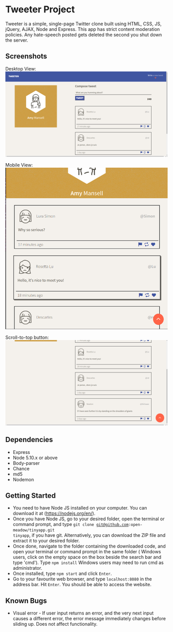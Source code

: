 # Tweeter Project

Tweeter is a simple, single-page Twitter clone built using HTML, CSS, JS, jQuery, AJAX, Node and Express.
This app has strict content moderation policies. Any hate-speech posted gets deleted the second you shut down the server.

## Screenshots
Desktop View:
!["Screenshot of Page in Desktop View"](https://github.com/open-meadow/tweeter/blob/master/public/docs/main-page-desktop.png)

Mobile View:
!["Screenshot of Page in Mobile View"](https://github.com/open-meadow/tweeter/blob/master/public/docs/main-page-mobile.png)

Scroll-to-top button:
!["Screenshot of Scroll-to-Top button"](https://github.com/open-meadow/tweeter/blob/master/public/docs/scroll-to-top-button.png)


## Dependencies

- Express
- Node 5.10.x or above
- Body-parser
- Chance
- md5
- Nodemon

## Getting Started

- You need to have Node JS installed on your computer. You can download it at (https://nodejs.org/en/).
- Once you have Node JS, go to your desired folder, open the terminal or command prompt, and type <code>git clone git@github.com:open-meadow/tinyapp.git tinyapp</code>, if you have git. Alternatively, you can download the ZIP file and extract it to your desired folder.
- Once done, navigate to the folder containing the downloaded code, and open your terminal or command prompt in the same folder ( Windows users, click on the empty space on the box beside the search bar and type 'cmd'). Type `npm install` Windows users may need to run cmd as administrator.
- Once installed, type `npm start` and click `Enter`.
- Go to your favourite web browser, and type `localhost:8080` in the address bar. Hit `Enter`. You should be able to access the website.

## Known Bugs

- Visual error - If user input returns an error, and the very next input causes a different error, the error message immediately changes before sliding up. Does not affect functionality.

